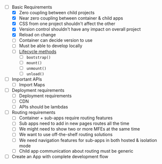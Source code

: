 - [ ] Basic Requirements
  - [x] Zero coupling between child projects
  - [x] Near zero coupling between container & child apps
  - [x] CSS from one project shouldn't affect the other
  - [x] Version control shouldn't have any impact on overall project
  - [x] Reload on change
  - [ ] Container can decide version to use
  - [ ] Must be able to develop locally
  - [ ] [Lifecycle methods](https://single-spa.js.org/docs/building-applications/#registered-application-lifecycle)
    - [ ] `bootstrap()`
    - [ ] `mount()`
    - [ ] `unmount()`
    - [ ] `unload()`

- [ ] Important APIs
  - [ ] Import Maps

- [ ] Deployment requirements
  - [ ] Deployment requirements
  - [ ] CDN
  - [ ] APIs should be lambdas

- [ ] Routing requirements
  - [ ] Container + sub-apps require routing features
  - [ ] Sub apps need to add in new pages routes all the time
  - [ ] We might need to show two or more MFEs at the same time
  - [ ] We want to use off-the-shelf routing solutions
  - [ ] We need navigation features for sub-apps in both hosted & isolation mode
  - [ ] Child app communication about routing must be generic

- [ ] Create an App with complete development flow
